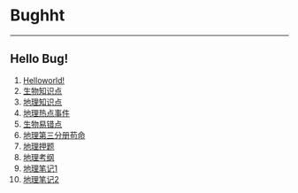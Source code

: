 # **Bughht**
----
## Hello Bug!

1. [Helloworld!](/helloworld)
2. [生物知识点](/生物/知识点)
3. [地理知识点](/地理/知识点)
4. [地理热点事件](/地理/热点)
5. [生物易错点](/生物/易错点)
6. [地理第三分册苟命](/地理/苟命)
7. [地理押题](/地理/2018年地理等级考押题材料.pdf)
8. [地理考纲](/地理/地理学科学习内容与要求.pdf)
9. [地理笔记1](/地理/地理学科基本要求(2019届).pdf)
10. [地理笔记2](/地理/地理学科基本要求2(2019届)(2).pdf)
